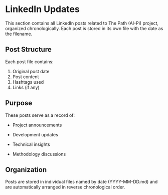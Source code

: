 # LinkedIn Updates

This section contains all LinkedIn posts related to The Path (AI-Pi) project, organized chronologically. Each post is stored in its own file with the date as the filename.

## Post Structure

Each post file contains:

1. Original post date
2. Post content
3. Hashtags used
4. Links (if any)

## Purpose

These posts serve as a record of:

- Project announcements

- Development updates

- Technical insights

- Methodology discussions

## Organization

Posts are stored in individual files named by date (YYYY-MM-DD.md) and are automatically arranged in reverse chronological order.
